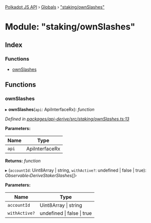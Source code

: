 [Polkadot JS API](../README.md) › [Globals](../globals.md) › ["staking/ownSlashes"](_staking_ownslashes_.md)

# Module: "staking/ownSlashes"

## Index

### Functions

* [ownSlashes](_staking_ownslashes_.md#ownslashes)

## Functions

###  ownSlashes

▸ **ownSlashes**(`api`: ApiInterfaceRx): *function*

*Defined in [packages/api-derive/src/staking/ownSlashes.ts:13](https://github.com/polkadot-js/api/blob/a458589222/packages/api-derive/src/staking/ownSlashes.ts#L13)*

**Parameters:**

Name | Type |
------ | ------ |
`api` | ApiInterfaceRx |

**Returns:** *function*

▸ (`accountId`: Uint8Array | string, `withActive?`: undefined | false | true): *Observable‹DeriveStakerSlashes[]›*

**Parameters:**

Name | Type |
------ | ------ |
`accountId` | Uint8Array &#124; string |
`withActive?` | undefined &#124; false &#124; true |
